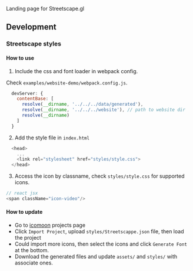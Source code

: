Landing page for Streetscape.gl


## Development

### Streetscape styles

#### How to use

1. Include the css and font loader in webpack config.

Check `examples/website-demo/webpack.config.js`. 

```js
  devServer: {
    contentBase: [
      resolve(__dirname, '../../../data/generated'),
      resolve(__dirname, '../../../website'), // path to website dir
      resolve(__dirname)
    ]
  }
```

2. Add the style file in `index.html`

```js
  <head>
    ...
    <link rel="stylesheet" href="styles/style.css">
  </head>
```

3. Access the icon by classname, check `styles/style.css` for supported icons.

```js
// react jsx
<span className="icon-video"/>
```

#### How to update

- Go to [icomoon](https://icomoon.io/app/#/projects) projects page
- Click `Import Project`, upload `styles/Streetscappe.json` file, then load the project
- Could import more icons, then select the icons and click `Generate Font` at the bottom.
- Download the generated files and update `assets/` and `styles/` with associate ones.
